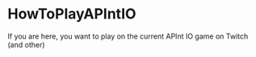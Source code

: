 # HowToPlayAPIntIO
If you are here, you want to play on the current APInt IO game on Twitch (and other)

